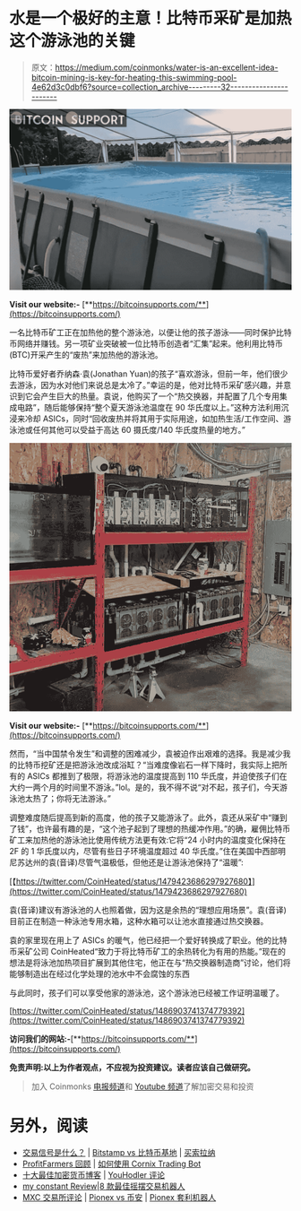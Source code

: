 # 水是一个极好的主意！比特币采矿是加热这个游泳池的关键

> 原文：<https://medium.com/coinmonks/water-is-an-excellent-idea-bitcoin-mining-is-key-for-heating-this-swimming-pool-4e62d3c0dbf6?source=collection_archive---------32----------------------->

![](img/7a8334cd0b84688ee4e28cc5d7b94e12.png)

**Visit our website:-** [**https://bitcoinsupports.com/**](https://bitcoinsupports.com/)

一名比特币矿工正在加热他的整个游泳池，以便让他的孩子游泳——同时保护比特币网络并赚钱。另一项矿业突破被一位比特币创造者“汇集”起来。他利用比特币(BTC)开采产生的“废热”来加热他的游泳池。

比特币爱好者乔纳森·袁(Jonathan Yuan)的孩子“喜欢游泳，但前一年，他们很少去游泳，因为水对他们来说总是太冷了。”幸运的是，他对比特币采矿感兴趣，并意识到它会产生巨大的热量。袁说，他购买了一个“热交换器，并配置了几个专用集成电路”，随后能够保持“整个夏天游泳池温度在 90 华氏度以上。”这种方法利用沉浸来冷却 ASICs，同时“回收废热并将其用于实际用途，如加热生活/工作空间、游泳池或任何其他可以受益于高达 60 摄氏度/140 华氏度热量的地方。”

![](img/30855c4c42d0802c5a56d3699b507542.png)

**Visit our website:-** [**https://bitcoinsupports.com/**](https://bitcoinsupports.com/)

然而，“当中国禁令发生”和调整的困难减少，袁被迫作出艰难的选择。我是减少我的比特币挖矿还是把游泳池改成浴缸？“当难度像岩石一样下降时，我实际上把所有的 ASICs 都推到了极限，将游泳池的温度提高到 110 华氏度，并迫使孩子们在大约一两个月的时间里不游泳。”lol。是的，我不得不说“对不起，孩子们，今天游泳池太热了；你将无法游泳。”

调整难度随后提高到新的高度，他的孩子又能游泳了。此外，袁还从采矿中“赚到了钱”，也许最有趣的是，“这个池子起到了理想的热缓冲作用。”的确，雇佣比特币矿工来加热他的游泳池比使用传统方法更有效:它将“24 小时内的温度变化保持在 2F 的 1 华氏度以内，尽管有些日子环境温度超过 40 华氏度。”住在美国中西部明尼苏达州的袁(音译)尽管气温极低，但他还是让游泳池保持了“温暖”:

[【https://twitter.com/CoinHeated/status/1479423686297927680】](https://twitter.com/CoinHeated/status/1479423686297927680)

袁(音译)建议有游泳池的人也照着做，因为这是余热的“理想应用场景”。袁(音译)目前正在制造一种泳池专用水箱，这种水箱可以让池水直接通过热交换器。

袁的家里现在用上了 ASICs 的暖气，他已经把一个爱好转换成了职业。他的比特币采矿公司 CoinHeated“致力于将比特币矿工的余热转化为有用的热能。”现在的想法是将泳池加热项目扩展到其他住宅，他正在与“热交换器制造商”讨论，他们将能够制造出在经过化学处理的池水中不会腐蚀的东西

与此同时，孩子们可以享受他家的游泳池，这个游泳池已经被工作证明温暖了。

[https://twitter.com/CoinHeated/status/1486903741374779392](https://twitter.com/CoinHeated/status/1486903741374779392)

**访问我们的网站:-**[**https://bitcoinsupports.com/**](https://bitcoinsupports.com/)

**免责声明:以上为作者观点，不应视为投资建议。读者应该自己做研究。**

> 加入 Coinmonks [电报频道](https://t.me/coincodecap)和 [Youtube 频道](https://www.youtube.com/c/coinmonks/videos)了解加密交易和投资

# 另外，阅读

*   [交易信号是什么？](https://coincodecap.com/trading-signal) | [Bitstamp vs 比特币基地](https://coincodecap.com/bitstamp-coinbase) | [买索拉纳](https://coincodecap.com/buy-solana)
*   [ProfitFarmers 回顾](https://coincodecap.com/profitfarmers-review) | [如何使用 Cornix Trading Bot](https://coincodecap.com/cornix-trading-bot)
*   [十大最佳加密货币博客](https://coincodecap.com/best-cryptocurrency-blogs) | [YouHodler 评论](https://coincodecap.com/youhodler-review)
*   [my constant Review](https://coincodecap.com/myconstant-review)|[8 款最佳摇摆交易机器人](https://coincodecap.com/best-swing-trading-bots)
*   [MXC 交易所评论](/coinmonks/mxc-exchange-review-3af0ec1cba8c) | [Pionex vs 币安](https://coincodecap.com/pionex-vs-binance) | [Pionex 套利机器人](https://coincodecap.com/pionex-arbitrage-bot)